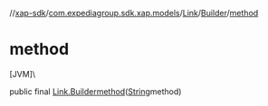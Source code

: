 //[xap-sdk](../../../../index.md)/[com.expediagroup.sdk.xap.models](../../index.md)/[Link](../index.md)/[Builder](index.md)/[method](method.md)

# method

[JVM]\

public final [Link.Builder](index.md)[method](method.md)([String](https://docs.oracle.com/javase/8/docs/api/java/lang/String.html)method)
